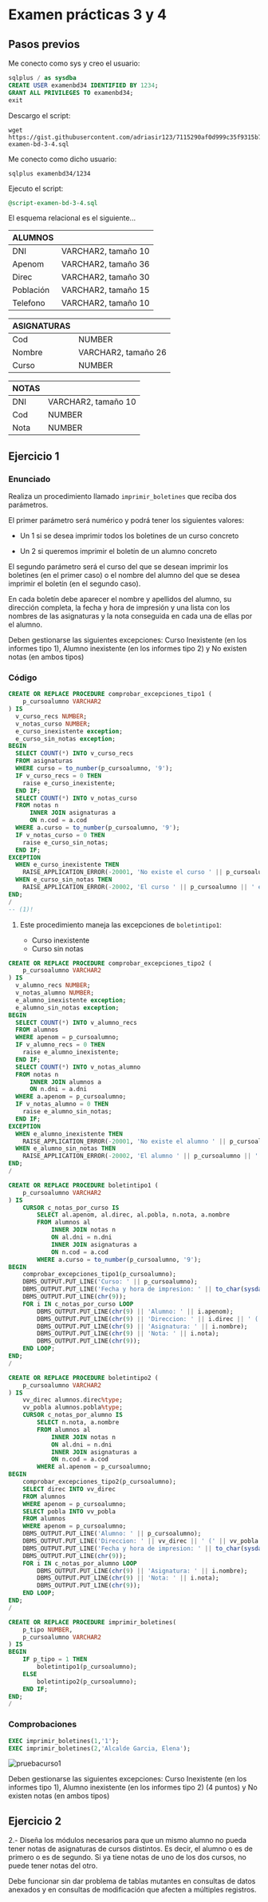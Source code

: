 # Examen prácticas 3 y 4

## Pasos previos

Me conecto como sys y creo el usuario:

```sql
sqlplus / as sysdba
CREATE USER examenbd34 IDENTIFIED BY 1234;
GRANT ALL PRIVILEGES TO examenbd34;
exit
```

Descargo el script:

```shell
wget https://gist.githubusercontent.com/adriasir123/7115290af0d999c35f9315b788adb3d9/raw/359c4853508068d731302540323d569ac05654da/script-examen-bd-3-4.sql
```

Me conecto como dicho usuario:

```shell
sqlplus examenbd34/1234
```

Ejecuto el script:

```sql
@script-examen-bd-3-4.sql
```

El esquema relacional es el siguiente...

| ALUMNOS   |                     |
|-----------|---------------------|
| DNI       | VARCHAR2, tamaño 10 |
| Apenom    | VARCHAR2, tamaño 36 |
| Direc     | VARCHAR2, tamaño 30 |
| Población | VARCHAR2, tamaño 15 |
| Telefono  | VARCHAR2, tamaño 10 |

| ASIGNATURAS |                     |
|-------------|---------------------|
| Cod         | NUMBER              |
| Nombre      | VARCHAR2, tamaño 26 |
| Curso       | NUMBER              |

| NOTAS |                     |
|-------|---------------------|
| DNI   | VARCHAR2, tamaño 10 |
| Cod   | NUMBER              |
| Nota  | NUMBER              |

## Ejercicio 1

### Enunciado

Realiza un procedimiento llamado `imprimir_boletines` que reciba dos parámetros.

El primer parámetro será numérico y podrá tener los siguientes valores:

- Un 1 si se desea imprimir todos los boletines de un curso concreto

- Un 2 si queremos imprimir el boletín de un alumno concreto

El segundo parámetro será el curso del que se desean imprimir los boletines (en el primer caso) o el nombre del alumno del que se desea imprimir el boletín (en el segundo caso).

En cada boletín debe aparecer el nombre y apellidos del alumno, su dirección completa, la fecha y hora de impresión y una lista con los nombres de las asignaturas y la nota conseguida en cada una de ellas por el alumno.

Deben gestionarse las siguientes excepciones: Curso Inexistente (en los informes  tipo 1), Alumno inexistente (en los informes tipo 2) y No existen notas (en ambos tipos)

### Código

```sql
CREATE OR REPLACE PROCEDURE comprobar_excepciones_tipo1 (
    p_cursoalumno VARCHAR2
) IS
  v_curso_recs NUMBER;
  v_notas_curso NUMBER;
  e_curso_inexistente exception;
  e_curso_sin_notas exception;
BEGIN
  SELECT COUNT(*) INTO v_curso_recs
  FROM asignaturas
  WHERE curso = to_number(p_cursoalumno, '9');
  IF v_curso_recs = 0 THEN
    raise e_curso_inexistente;
  END IF;
  SELECT COUNT(*) INTO v_notas_curso
  FROM notas n
      INNER JOIN asignaturas a
      ON n.cod = a.cod
  WHERE a.curso = to_number(p_cursoalumno, '9');
  IF v_notas_curso = 0 THEN
    raise e_curso_sin_notas;
  END IF;
EXCEPTION
  WHEN e_curso_inexistente THEN
    RAISE_APPLICATION_ERROR(-20001, 'No existe el curso ' || p_cursoalumno);
  WHEN e_curso_sin_notas THEN
    RAISE_APPLICATION_ERROR(-20002, 'El curso ' || p_cursoalumno || ' existe, pero no tiene notas');
END;
/
-- (1)!
```

1. Este procedimiento maneja las excepciones de `boletintipo1`:

    - Curso inexistente
    - Curso sin notas

```sql
CREATE OR REPLACE PROCEDURE comprobar_excepciones_tipo2 (
    p_cursoalumno VARCHAR2
) IS
  v_alumno_recs NUMBER;
  v_notas_alumno NUMBER;
  e_alumno_inexistente exception;
  e_alumno_sin_notas exception;
BEGIN
  SELECT COUNT(*) INTO v_alumno_recs
  FROM alumnos
  WHERE apenom = p_cursoalumno;
  IF v_alumno_recs = 0 THEN
    raise e_alumno_inexistente;
  END IF;
  SELECT COUNT(*) INTO v_notas_alumno
  FROM notas n
      INNER JOIN alumnos a
      ON n.dni = a.dni
  WHERE a.apenom = p_cursoalumno;
  IF v_notas_alumno = 0 THEN
    raise e_alumno_sin_notas;
  END IF;
EXCEPTION
  WHEN e_alumno_inexistente THEN
    RAISE_APPLICATION_ERROR(-20001, 'No existe el alumno ' || p_cursoalumno);
  WHEN e_alumno_sin_notas THEN
    RAISE_APPLICATION_ERROR(-20002, 'El alumno ' || p_cursoalumno || ' existe, pero no tiene notas');
END;
/
```

```sql
CREATE OR REPLACE PROCEDURE boletintipo1 (
    p_cursoalumno VARCHAR2
) IS
    CURSOR c_notas_por_curso IS
        SELECT al.apenom, al.direc, al.pobla, n.nota, a.nombre
        FROM alumnos al
            INNER JOIN notas n
            ON al.dni = n.dni
            INNER JOIN asignaturas a
            ON n.cod = a.cod
        WHERE a.curso = to_number(p_cursoalumno, '9');
BEGIN
    comprobar_excepciones_tipo1(p_cursoalumno);
    DBMS_OUTPUT.PUT_LINE('Curso: ' || p_cursoalumno);
    DBMS_OUTPUT.PUT_LINE('Fecha y hora de impresion: ' || to_char(sysdate, 'DD-MON-YYYY HH24:MI'));
    DBMS_OUTPUT.PUT_LINE(chr(9));
    FOR i IN c_notas_por_curso LOOP
        DBMS_OUTPUT.PUT_LINE(chr(9) || 'Alumno: ' || i.apenom);
        DBMS_OUTPUT.PUT_LINE(chr(9) || 'Direccion: ' || i.direc || ' (' || i.pobla || ')');
        DBMS_OUTPUT.PUT_LINE(chr(9) || 'Asignatura: ' || i.nombre);
        DBMS_OUTPUT.PUT_LINE(chr(9) || 'Nota: ' || i.nota);
        DBMS_OUTPUT.PUT_LINE(chr(9));
    END LOOP;
END;
/
```

```sql
CREATE OR REPLACE PROCEDURE boletintipo2 (
    p_cursoalumno VARCHAR2
) IS
    vv_direc alumnos.direc%type;
    vv_pobla alumnos.pobla%type;
    CURSOR c_notas_por_alumno IS
        SELECT n.nota, a.nombre
        FROM alumnos al
            INNER JOIN notas n
            ON al.dni = n.dni
            INNER JOIN asignaturas a
            ON n.cod = a.cod
        WHERE al.apenom = p_cursoalumno;
BEGIN
    comprobar_excepciones_tipo2(p_cursoalumno);
    SELECT direc INTO vv_direc
    FROM alumnos
    WHERE apenom = p_cursoalumno;
    SELECT pobla INTO vv_pobla
    FROM alumnos
    WHERE apenom = p_cursoalumno;
    DBMS_OUTPUT.PUT_LINE('Alumno: ' || p_cursoalumno);
    DBMS_OUTPUT.PUT_LINE('Direccion: ' || vv_direc || ' (' || vv_pobla || ')');
    DBMS_OUTPUT.PUT_LINE('Fecha y hora de impresion: ' || to_char(sysdate, 'DD-MON-YYYY HH24:MI'));
    DBMS_OUTPUT.PUT_LINE(chr(9));
    FOR i IN c_notas_por_alumno LOOP
        DBMS_OUTPUT.PUT_LINE(chr(9) || 'Asignatura: ' || i.nombre);
        DBMS_OUTPUT.PUT_LINE(chr(9) || 'Nota: ' || i.nota);
        DBMS_OUTPUT.PUT_LINE(chr(9));
    END LOOP;
END;
/
```

```sql
CREATE OR REPLACE PROCEDURE imprimir_boletines(
    p_tipo NUMBER,
    p_cursoalumno VARCHAR2
) IS
BEGIN
    IF p_tipo = 1 THEN
        boletintipo1(p_cursoalumno);
    ELSE
        boletintipo2(p_cursoalumno);
    END IF;
END;
/
```












### Comprobaciones

```sql
EXEC imprimir_boletines(1,'1');
EXEC imprimir_boletines(2,'Alcalde Garcia, Elena');
```


![pruebacurso1](https://i.postimg.cc/c1YDPDY8/boletin1curso.png)















Deben gestionarse las siguientes excepciones: Curso Inexistente (en los informes  tipo 1), Alumno inexistente (en los informes tipo 2) (4 puntos) y No existen notas (en ambos tipos)


## Ejercicio 2

2.- Diseña los módulos necesarios para que un mismo alumno no pueda tener notas de asignaturas de cursos distintos. Es decir, el alumno o es de primero o es de segundo. Si ya tiene notas de uno de los dos cursos, no puede tener notas del otro.

Debe funcionar sin dar problema de tablas mutantes en consultas de datos anexados y en consultas de modificación que afecten a múltiples registros.




























